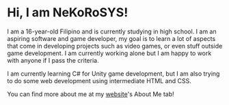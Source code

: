 # Hi, I am NeKoRoSYS!
I am a 16-year-old Filipino and is currently studying in high school. I am an aspiring software and game developer, my goal is to learn a lot of aspects that come in developing projects such as video games, or even stuff outside game development. I am currently working alone but I am happy to work with anyone if I pass the criteria.

I am currently learning C# for Unity game development, but I am also trying to do some web development using intermediate HTML and CSS.

You can find more about me at my [website](https://nekorosys.github.io)'s About Me tab!
<!--
**NecroMarX/NecroMarX** is a ✨ _special_ ✨ repository because its `README.md` (this file) appears on your GitHub profile.

Here are some ideas to get you started:

- 🔭 I’m currently working on ...
- 🌱 I’m currently learning ...
- 👯 I’m looking to collaborate on ...
- 🤔 I’m looking for help with ...
- 💬 Ask me about ...
- 📫 How to reach me: ...
- 😄 Pronouns: ...
- ⚡ Fun fact: ...
-->
